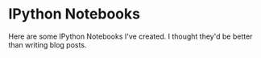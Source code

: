 # IPython Notebooks

Here are some IPython Notebooks I've created. I thought they'd be better than writing blog posts.
